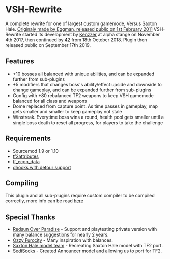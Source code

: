 # VSH-Rewrite

A complete rewrite for one of largest custom gamemode, Versus Saxton Hale. [Originaly made by Eggman, released public on 1st February 2011](https://forums.alliedmods.net/showthread.php?t=146884?t=146884)
VSH-Rewrite started its development by [Kenzzer](https://github.com/Kenzzer) at alpha stange on November 4th 2017, then continued by [42](https://github.com/FortyTwoFortyTwo) from 18th October 2018. Plugin then released public on September 17th 2019.

## Features
- +10 bosses all balanced with unique abilities, and can be expanded further from sub-plugins
- +5 modifiers that changes boss's ability/effect upside and downside to change gameplay, and can be expanded further from sub-plugins
- Config with +80 rebalanced TF2 weapons to keep VSH gamemode balanced for all class and weapons
- Dome replaced from capture point. As time passes in gameplay, map gets smaller and smaller to keep gameplay not stale
- Winstreak. Everytime boss wins a round, health pool gets smaller until a single boss death to reset all progress, for players to take the challenge

## Requirements
- Sourcemod 1.9 or 1.10
- [tf2attributes](https://forums.alliedmods.net/showthread.php?t=210221)
- [tf_econ_data](https://forums.alliedmods.net/showthread.php?t=315011)
- [dhooks with detour support](https://forums.alliedmods.net/showpost.php?p=2588686&postcount=589)

## Compiling
This plugin and all sub-plugins require custom compiler to be compiled correctly, more info can be read [here](https://github.com/redsunservers/VSH-Rewrite/blob/master/compiler/README.md)

## Special Thanks
- [Redsun Over Paradise](https://redsun.tf/) - Support and playtesting private version with many balance suggestions for nearly 2 years.
- [Ozzy Furocity](https://steamcommunity.com/groups/OzFur) - Many inspiration with balances.
- [Saxton Hale model team](https://steamcommunity.com/sharedfiles/filedetails/?id=1236765708) - Recreating Saxton Hale model with TF2 port.
- [SediSocks](https://steamcommunity.com/sharedfiles/filedetails/?id=863061290) - Created Announcer model and allowing us to port for TF2.